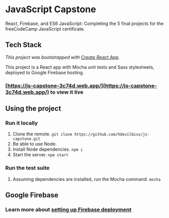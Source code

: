 # JavaScript Capstone

React, Firebase, and ES6 JavaScript: Completing the 5 final projects for the freeCodeCamp JavaScript certificate.

## Tech Stack

_This project was bootstrapped with [Create React App](https://github.com/facebook/create-react-app)._

This project is a React app with Mocha unit tests and Sass stylesheets, deployed to Google Firebase hosting.

### **[https://js-capstone-3c74d.web.app/](https://js-capstone-3c74d.web.app/)** to view it live

## Using the project

### Run it locally

1. Clone the remote. `git clone https://github.com/hdevilbiss/js-capstone.git`
1. Be able to use Node.
1. Install Node dependencies. `npm i`
1. Start the server. `npm start`

### Run the test suite

1. Assuming dependencies are installed, run the Mocha command. `mocha`

## Google Firebase

### Learn more about [setting up Firebase deployment](https://github.com/hdevilbiss/js-babel-firebase/wiki/Deploy-with-Firebase)

